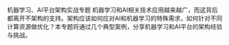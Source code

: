 机器学习、AI平台架构实战专题
机器学习和AI相关技术应用越来越广，而这背后都离开不架构的支持。架构应该如何应对AI和机器学习的特殊需求，如何针对不同计算资源做优化？本专题将通过几个典型案例，分享机器学习和AI平台的架构经验与挑战。
